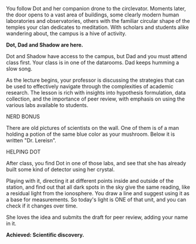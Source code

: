 You follow Dot and her companion drone to the circlevator. Moments later, the door opens to a vast area of buildings, some clearly modern human laboratories and observatories, others with the familiar circular shape of the temples your clan dedicates to meditation. With scholars and students alike wandering about, the campus is a hive of activity. 

**Dot, Dad and Shadow are here.**

Dot and Shadow have access to the campus, but Dad and you must attend class first. Your class is in one of the datarooms. Dad keeps humming a slow song.

As the lecture begins, your professor is discussing the strategies that can be used to effectively navigate through the complexities of academic research. The lesson is rich with insights into hypothesis formulation, data collection, and the importance of peer review, with emphasis on using the various labs available to students.

NERD BONUS

There are old pictures of scientists on the wall. One of them is of a man holding a potion of the same blue color as your mushroom. Below it is written "Dr. Lereisn".

HELPING DOT

After class, you find Dot in one of those labs, and see that she has already built some kind of detector using her crystal.

Playing with it, directing it at different points inside and outside of the station, and find out that all dark spots in the sky give the same reading, like a residual light from the ionosphere. You draw a line and suggest using it as a base for measurements.  So today's light is ONE of that unit, and you can check if it changes over time.

She loves the idea and submits the draft for peer review, adding your name in it.

**Achieved: Scientific discovery.**